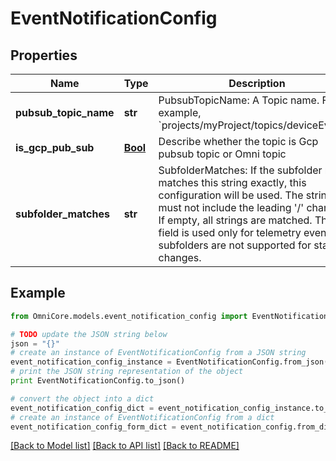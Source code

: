 # EventNotificationConfig


## Properties
Name | Type | Description | Notes
------------ | ------------- | ------------- | -------------
**pubsub_topic_name** | **str** | PubsubTopicName: A Topic name. For example, &#x60;projects/myProject/topics/deviceEvents&#x60;. | [optional] 
**is_gcp_pub_sub** | [**Bool**](Bool.md) | Describe whether the topic is Gcp pubsub topic or Omni topic | [optional] 
**subfolder_matches** | **str** | SubfolderMatches: If the subfolder name matches this string exactly, this configuration will be used. The string must not include the leading &#39;/&#39; character. If empty, all strings are matched. This field is used only for telemetry events; subfolders are not supported for state changes. | [optional] 

## Example

```python
from OmniCore.models.event_notification_config import EventNotificationConfig

# TODO update the JSON string below
json = "{}"
# create an instance of EventNotificationConfig from a JSON string
event_notification_config_instance = EventNotificationConfig.from_json(json)
# print the JSON string representation of the object
print EventNotificationConfig.to_json()

# convert the object into a dict
event_notification_config_dict = event_notification_config_instance.to_dict()
# create an instance of EventNotificationConfig from a dict
event_notification_config_form_dict = event_notification_config.from_dict(event_notification_config_dict)
```
[[Back to Model list]](../README.md#documentation-for-models) [[Back to API list]](../README.md#documentation-for-api-endpoints) [[Back to README]](../README.md)


